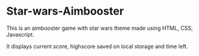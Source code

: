 # Star-wars-Aimbooster
This is an aimbooster game with star wars theme made using HTML, CSS, Javascript.

It displays current score, highscore saved on local storage and time left.
